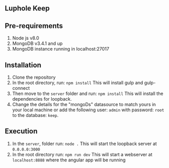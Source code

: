## Luphole Keep ##

Pre-requirements
-------------

 1. Node js v8.0
 2. MongoDB v3.4.1 and up
 3. MongoDB instance running in localhost:27017

Installation
-------------

 1. Clone the repository
 2. In the root directory, run: 
 `npm install`
 This will install gulp and gulp-connect
 3.  Then move to the `server` folder and run:
 `npm install`
 This will install the dependencies for loopback.
 4. Change the details for the "mongoDs" datasource to match yours in your local machine or add the following user: `admin` with password: `root` to the database: `keep`.
 
 
Execution
-------------
 1. In the `server`, folder run:
 `node .`
 This will start the loopback server at `0.0.0.0:3000`
 2. In the root directory run:
 `npm run dev`
 This will start a webserver at `localhost:8888` where the angular app
 will be running
